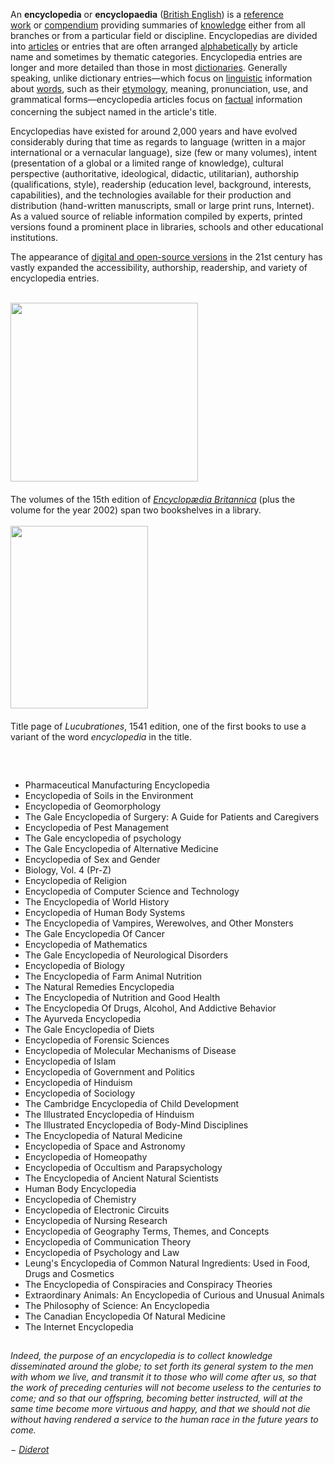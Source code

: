 <p>An&nbsp;<strong>encyclopedia</strong>&nbsp;or&nbsp;<strong>encyclopaedia</strong>&nbsp;(<a title="British English" href="https://en.wikipedia.org/wiki/British_English">British English</a>) is a&nbsp;<a title="Reference work" href="https://en.wikipedia.org/wiki/Reference_work">reference work</a>&nbsp;or&nbsp;<a title="Compendium" href="https://en.wikipedia.org/wiki/Compendium">compendium</a>&nbsp;providing summaries of&nbsp;<a title="" href="https://en.wikipedia.org/wiki/Knowledge">knowledge</a>&nbsp;either from all branches or from a particular field or discipline.&nbsp;Encyclopedias are divided into&nbsp;<a title="Article (publishing)" href="https://en.wikipedia.org/wiki/Article_(publishing)">articles</a>&nbsp;or entries that are often arranged&nbsp;<a title="Alphabetical order" href="https://en.wikipedia.org/wiki/Alphabetical_order">alphabetically</a>&nbsp;by article name&nbsp;and sometimes by thematic categories. Encyclopedia entries are longer and more detailed than those in most&nbsp;<a title="Dictionary" href="https://en.wikipedia.org/wiki/Dictionary">dictionaries</a>.&nbsp;Generally speaking, unlike dictionary entries&mdash;which focus on&nbsp;<a title="Linguistics" href="https://en.wikipedia.org/wiki/Linguistics">linguistic</a>&nbsp;information about&nbsp;<a title="Word" href="https://en.wikipedia.org/wiki/Word">words</a>, such as their&nbsp;<a title="Etymology" href="https://en.wikipedia.org/wiki/Etymology">etymology</a>, meaning, pronunciation, use, and grammatical forms&mdash;encyclopedia articles focus on&nbsp;<a title="Fact" href="https://en.wikipedia.org/wiki/Fact">factual</a>&nbsp;information concerning the subject named in the article's title.<sup id="cite_ref-OHEL22_6-0" class="reference"></sup></p>
<p>Encyclopedias have existed for around 2,000 years and have evolved considerably during that time as regards to language (written in a major international or a vernacular language), size (few or many volumes), intent (presentation of a global or a limited range of knowledge), cultural perspective (authoritative, ideological, didactic, utilitarian), authorship (qualifications, style), readership (education level, background, interests, capabilities), and the technologies available for their production and distribution (hand-written manuscripts, small or large print runs, Internet). As a valued source of reliable information compiled by experts, printed versions found a prominent place in libraries, schools and other educational institutions.</p>
<p>The appearance of&nbsp;<a title="Online encyclopedia" href="https://en.wikipedia.org/wiki/Online_encyclopedia">digital and open-source versions</a>&nbsp;in the 21st century has vastly expanded the accessibility, authorship, readership, and variety of encyclopedia entries.</p>
</br>
<div class="thumb tright">
<div class="thumbinner"><a class="image" href="Encyclopaedia_Britannica_15_with_2002.jpg"><img class="thumbimage" src="Encyclopaedia_Britannica_15_with_2002.jpg" srcset="Encyclopaedia_Britannica_15_with_2002.jpg" alt="" width="300" height="286" data-file-width="776" data-file-height="739" /></a>
<div class="thumbcaption">
<div class="magnify">&nbsp;</div>
The volumes of the 15th edition of&nbsp;<em><a title="Encyclop&aelig;dia Britannica" href="https://en.wikipedia.org/wiki/Encyclop%C3%A6dia_Britannica">Encyclop&aelig;dia Britannica</a></em>&nbsp;(plus the volume for the year 2002) span two bookshelves in a library.</div>
<div class="thumbcaption">&nbsp;</div>
</div>
</div>
<div class="thumb tright">
<div class="thumbinner"><a class="image" href="Lucubrationes.jpg"><img class="thumbimage" src="Lucubrationes.jpg" srcset="Lucubrationes.jpg" alt="" width="220" height="292" data-file-width="462" data-file-height="614" /></a>
<div class="thumbcaption">
<div class="magnify">&nbsp;</div>
Title page of&nbsp;<em>Lucubrationes</em>, 1541 edition, one of the first books to use a variant of the word&nbsp;<em>encyclopedia</em>&nbsp;in the title.</div>
</div>
</div>
<p>&nbsp;</p>
<h2> </h2>
<ul>

                             
 <li><a target="_blank" href="https://github.com/manjunath5496/Encyclopedia-Books/blob/master/ncy(1).pdf" style="text-decoration:none;">Pharmaceutical Manufacturing Encyclopedia</a></li>
 <li><a target="_blank" href="https://github.com/manjunath5496/Encyclopedia-Books/blob/master/ncy(2).pdf" style="text-decoration:none;">Encyclopedia of Soils in the Environment  </a></li>
                                <li><a target="_blank" href="https://github.com/manjunath5496/Encyclopedia-Books/blob/master/ncy(3).pdf" style="text-decoration:none;">Encyclopedia of Geomorphology</a></li>
 <li><a target="_blank" href="https://github.com/manjunath5496/Encyclopedia-Books/blob/master/ncy(4).pdf" style="text-decoration:none;">The Gale Encyclopedia of Surgery: A Guide for Patients and Caregivers</a></li>                              
<li><a target="_blank" href="https://github.com/manjunath5496/Encyclopedia-Books/blob/master/ncy(5).pdf" style="text-decoration:none;">Encyclopedia of Pest Management</a></li>
<li><a target="_blank" href="https://github.com/manjunath5496/Encyclopedia-Books/blob/master/ncy(6).pdf" style="text-decoration:none;">The Gale encyclopedia of psychology</a></li>
 
  <li><a target="_blank" href="https://github.com/manjunath5496/Encyclopedia-Books/blob/master/ncy(7).pdf" style="text-decoration:none;">The Gale Encyclopedia of Alternative Medicine</a></li>
 <li><a target="_blank" href="https://github.com/manjunath5496/Encyclopedia-Books/blob/master/ncy(8).pdf" style="text-decoration:none;">Encyclopedia of Sex and Gender </a></li>
   <li><a target="_blank" href="https://github.com/manjunath5496/Encyclopedia-Books/blob/master/ncy(9).pdf" style="text-decoration:none;">Biology, Vol. 4 (Pr-Z)</a></li>                             
 <li><a target="_blank" href="https://github.com/manjunath5496/Encyclopedia-Books/blob/master/ncy(10).pdf" style="text-decoration:none;">Encyclopedia of Religion </a></li>                              
<li><a target="_blank" href="https://github.com/manjunath5496/Encyclopedia-Books/blob/master/ncy(11).pdf" style="text-decoration:none;">Encyclopedia of Computer Science and Technology</a></li>
<li><a target="_blank" href="https://github.com/manjunath5496/Encyclopedia-Books/blob/master/ncy(12).pdf" style="text-decoration:none;">The Encyclopedia of World History</a></li>
               <li><a target="_blank" href="https://github.com/manjunath5496/Encyclopedia-Books/blob/master/ncy(13).pdf" style="text-decoration:none;">Encyclopedia of Human Body Systems</a></li>
 <li><a target="_blank" href="https://github.com/manjunath5496/Encyclopedia-Books/blob/master/ncy(14).pdf" style="text-decoration:none;">The Encyclopedia of Vampires, Werewolves, and Other Monsters </a></li>                              
<li><a target="_blank" href="https://github.com/manjunath5496/Encyclopedia-Books/blob/master/ncy(15).pdf" style="text-decoration:none;">The Gale Encyclopedia Of Cancer</a></li>
<li><a target="_blank" href="https://github.com/manjunath5496/Encyclopedia-Books/blob/master/ncy(16).pdf" style="text-decoration:none;">Encyclopedia of Mathematics </a></li>

  <li><a target="_blank" href="https://github.com/manjunath5496/Encyclopedia-Books/blob/master/ncy(17).pdf" style="text-decoration:none;">The Gale Encyclopedia of Neurological Disorders </a></li>                              
<li><a target="_blank" href="https://github.com/manjunath5496/Encyclopedia-Books/blob/master/ncy(18).pdf" style="text-decoration:none;">Encyclopedia of Biology </a></li>
<li><a target="_blank" href="https://github.com/manjunath5496/Encyclopedia-Books/blob/master/ncy(19).pdf" style="text-decoration:none;">The Encyclopedia of Farm Animal Nutrition </a></li>
 
<li><a target="_blank" href="https://github.com/manjunath5496/Encyclopedia-Books/blob/master/ncy(20).pdf" style="text-decoration:none;">The Natural Remedies Encyclopedia </a></li>

<li><a target="_blank" href="https://github.com/manjunath5496/Encyclopedia-Books/blob/master/ncy(21).pdf" style="text-decoration:none;">The Encyclopedia of Nutrition and Good Health </a></li>
 
  <li><a target="_blank" href="https://github.com/manjunath5496/Encyclopedia-Books/blob/master/ncy(22).pdf" style="text-decoration:none;">The Encyclopedia Of Drugs, Alcohol, And Addictive Behavior </a></li>                              
<li><a target="_blank" href="https://github.com/manjunath5496/Encyclopedia-Books/blob/master/ncy(24).rar" style="text-decoration:none;">The Ayurveda Encyclopedia </a></li>
<li><a target="_blank" href="https://github.com/manjunath5496/Encyclopedia-Books/blob/master/ncy(25).pdf" style="text-decoration:none;">The Gale Encyclopedia of Diets </a></li>
 
<li><a target="_blank" href="https://github.com/manjunath5496/Encyclopedia-Books/blob/master/ncy(26).rar" style="text-decoration:none;">Encyclopedia of Forensic Sciences</a></li>

<li><a target="_blank" href="https://github.com/manjunath5496/Encyclopedia-Books/blob/master/ncy(27).pdf" style="text-decoration:none;">Encyclopedia of Molecular Mechanisms of Disease </a></li>
  
 
  <li><a target="_blank" href="https://github.com/manjunath5496/Encyclopedia-Books/blob/master/ncy(23).pdf" style="text-decoration:none;">Encyclopedia of Islam </a></li>                              
<li><a target="_blank" href="https://github.com/manjunath5496/Encyclopedia-Books/blob/master/ncy(28).pdf" style="text-decoration:none;">Encyclopedia of Government and Politics </a></li>
<li><a target="_blank" href="https://github.com/manjunath5496/Encyclopedia-Books/blob/master/ncy(29).pdf" style="text-decoration:none;">Encyclopedia of Hinduism </a></li>
 
<li><a target="_blank" href="https://github.com/manjunath5496/Encyclopedia-Books/blob/master/ncy(30).pdf" style="text-decoration:none;">Encyclopedia of Sociology </a></li>

<li><a target="_blank" href="https://github.com/manjunath5496/Encyclopedia-Books/blob/master/ncy(31).pdf" style="text-decoration:none;">The Cambridge Encyclopedia of Child Development </a></li>
 
  <li><a target="_blank" href="https://github.com/manjunath5496/Encyclopedia-Books/blob/master/ncy(33).pdf" style="text-decoration:none;">The Illustrated Encyclopedia of Hinduism </a></li>                              
<li><a target="_blank" href="https://github.com/manjunath5496/Encyclopedia-Books/blob/master/ncy(35).pdf" style="text-decoration:none;">The Illustrated Encyclopedia of Body-Mind Disciplines </a></li>
<li><a target="_blank" href="https://github.com/manjunath5496/Encyclopedia-Books/blob/master/ncy(36).pdf" style="text-decoration:none;">The Encyclopedia of Natural Medicine </a></li>
 
<li><a target="_blank" href="https://github.com/manjunath5496/Encyclopedia-Books/blob/master/ncy(37).pdf" style="text-decoration:none;"> Encyclopedia of Space and Astronomy</a></li>


  <li><a target="_blank" href="https://github.com/manjunath5496/Encyclopedia-Books/blob/master/ncy(32).pdf" style="text-decoration:none;">Encyclopedia of Homeopathy </a></li>                              
<li><a target="_blank" href="https://github.com/manjunath5496/Encyclopedia-Books/blob/master/ncy(34).pdf" style="text-decoration:none;">Encyclopedia of Occultism and Parapsychology </a></li>
<li><a target="_blank" href="https://github.com/manjunath5496/Encyclopedia-Books/blob/master/ncy(38).pdf" style="text-decoration:none;">The Encyclopedia of Ancient Natural Scientists </a></li>
 
<li><a target="_blank" href="https://github.com/manjunath5496/Encyclopedia-Books/blob/master/ncy(39).pdf" style="text-decoration:none;"> Human Body Encyclopedia</a></li>

  
<li><a target="_blank" href="https://github.com/manjunath5496/Encyclopedia-Books/blob/master/ncy(40).pdf" style="text-decoration:none;"> Encyclopedia of Chemistry</a></li>


  <li><a target="_blank" href="https://github.com/manjunath5496/Encyclopedia-Books/blob/master/ncy(41).pdf" style="text-decoration:none;">Encyclopedia of Electronic Circuits </a></li>                              
<li><a target="_blank" href="https://github.com/manjunath5496/Encyclopedia-Books/blob/master/ncy(42).pdf" style="text-decoration:none;">Encyclopedia of Nursing Research </a></li>
<li><a target="_blank" href="https://github.com/manjunath5496/Encyclopedia-Books/blob/master/ncy(43).pdf" style="text-decoration:none;">Encyclopedia of Geography Terms, Themes, and Concepts </a></li>
 
<li><a target="_blank" href="https://github.com/manjunath5496/Encyclopedia-Books/blob/master/ncy(44).pdf" style="text-decoration:none;"> Encyclopedia of Communication Theory</a></li>
 
   <li><a target="_blank" href="https://github.com/manjunath5496/Encyclopedia-Books/blob/master/ncy(45).pdf" style="text-decoration:none;">Encyclopedia of Psychology and Law </a></li>                              
<li><a target="_blank" href="https://github.com/manjunath5496/Encyclopedia-Books/blob/master/ncy(46).pdf" style="text-decoration:none;">Leung's Encyclopedia of Common Natural Ingredients: Used in Food, Drugs and Cosmetics </a></li>
<li><a target="_blank" href="https://github.com/manjunath5496/Encyclopedia-Books/blob/master/ncy(47).pdf" style="text-decoration:none;">The Encyclopedia of Conspiracies and Conspiracy Theories </a></li>
 
<li><a target="_blank" href="https://github.com/manjunath5496/Encyclopedia-Books/blob/master/ncy(48).pdf" style="text-decoration:none;"> Extraordinary Animals: An Encyclopedia of Curious and Unusual Animals</a></li>
 
 
   <li><a target="_blank" href="https://github.com/manjunath5496/Encyclopedia-Books/blob/master/ncy(49).pdf" style="text-decoration:none;">The Philosophy of Science: An Encyclopedia</a></li>                              
<li><a target="_blank" href="https://github.com/manjunath5496/Encyclopedia-Books/blob/master/ncy(50).pdf" style="text-decoration:none;">The Canadian Encyclopedia Of Natural Medicine </a></li>
<li><a target="_blank" href="https://github.com/manjunath5496/Encyclopedia-Books/blob/master/ncy(51).pdf" style="text-decoration:none;">The Internet Encyclopedia </a></li>
 
  </ul>
  
  <h2> </h2>
  
  
  <div class="quotebox-quote left-aligned"><em>Indeed, the purpose of an encyclopedia is to collect knowledge disseminated around the globe; to set forth its general system to the men with whom we live, and transmit it to those who will come after us, so that the work of preceding centuries will not become useless to the centuries to come; and so that our offspring, becoming better instructed, will at the same time become more virtuous and happy, and that we should not die without having rendered a service to the human race in the future years to come.</em></div>
<p>&minus;&nbsp;<cite class="left-aligned"><a title="Denis Diderot" href="https://en.wikipedia.org/wiki/Denis_Diderot">Diderot</a></cite></p>
  
